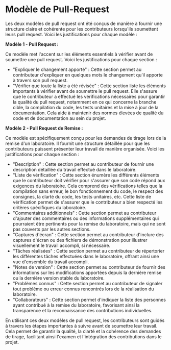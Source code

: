 # Modèle de Pull-Request

Les deux modèles de pull request ont été conçus de manière à fournir une structure claire et cohérente pour les contributeurs lorsqu'ils soumettent leurs pull request. Voici les justifications pour chaque modèle :

**Modèle 1 - Pull Request :**

Ce modèle met l'accent sur les éléments essentiels à vérifier avant de soumettre une pull request. Voici les justifications pour chaque section :

- "Expliquer le changement apporté" : Cette section permet au contributeur d'expliquer en quelques mots le changement qu'il apporte à travers son pull request.
- "Vérifier que toute la liste a été révisée" : Cette section liste les éléments importants à vérifier avant de soumettre le pull request. Elle s'assure que le contributeur a effectué les vérifications nécessaires pour garantir la qualité du pull request, notamment en ce qui concerne la branche cible, la compilation du code, les tests unitaires et la mise à jour de la documentation. Cela aide à maintenir des normes élevées de qualité du code et de documentation au sein du projet.

**Modèle 2 - Pull Request de Remise :**

Ce modèle est spécifiquement conçu pour les demandes de tirage lors de la remise d'un laboratoire. Il fournit une structure détaillée pour que les contributeurs puissent présenter leur travail de manière organisée. Voici les justifications pour chaque section :

- "Description" : Cette section permet au contributeur de fournir une description détaillée du travail effectué dans le laboratoire.
- "Liste de vérification" : Cette section énumère les différents éléments que le contributeur doit vérifier pour s'assurer que son code répond aux exigences du laboratoire. Cela comprend des vérifications telles que la compilation sans erreur, le bon fonctionnement du code, le respect des consignes, la clarté du code, les tests unitaires, etc. Cette liste de vérification permet de s'assurer que le contributeur a bien respecté les critères spécifiques du laboratoire.
- "Commentaires additionnels" : Cette section permet au contributeur d'ajouter des commentaires ou des informations supplémentaires qui pourraient être pertinents pour la remise du laboratoire, mais qui ne sont pas couverts par les autres sections.
- "Captures d'écran" : Cette section permet au contributeur d'inclure des captures d'écran ou des fichiers de démonstration pour illustrer visuellement le travail accompli, si nécessaire.
- "Tâches réalisées" : Cette section permet au contributeur de répertorier les différentes tâches effectuées dans le laboratoire, offrant ainsi une vue d'ensemble du travail accompli.
- "Notes de version" : Cette section permet au contributeur de fournir des informations sur les modifications apportées depuis la dernière remise ou la dernière version stable du laboratoire.
- "Problèmes connus" : Cette section permet au contributeur de signaler tout problème ou erreur connus rencontrés lors de la réalisation du laboratoire.
- "Collaborateurs" : Cette section permet d'indiquer la liste des personnes ayant contribué à la remise du laboratoire, favorisant ainsi la transparence et la reconnaissance des contributions individuelles.

En utilisant ces deux modèles de pull request, les contributeurs sont guidés à travers les étapes importantes à suivre avant de soumettre leur travail. Cela permet de garantir la qualité, la clarté et la cohérence des demandes de tirage, facilitant ainsi l'examen et l'intégration des contributions dans le projet.
